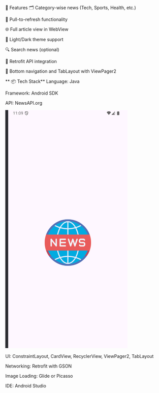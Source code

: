 📄 Features
🗂️ Category-wise news (Tech, Sports, Health, etc.)

🔄 Pull-to-refresh functionality

🌐 Full article view in WebView

🌙 Light/Dark theme support

🔍 Search news (optional)

📡 Retrofit API integration

🧭 Bottom navigation and TabLayout with ViewPager2

**
📦 Tech Stack**
Language: Java

Framework: Android SDK

API: NewsAPI.org

![image alt](https://github.com/Adarst356/News-App/blob/dba0909ff287a2c8bceb229ec6c47e4c75651376/Front%20page.png)

UI: ConstraintLayout, CardView, RecyclerView, ViewPager2, TabLayout

Networking: Retrofit with GSON

Image Loading: Glide or Picasso

IDE: Android Studio


